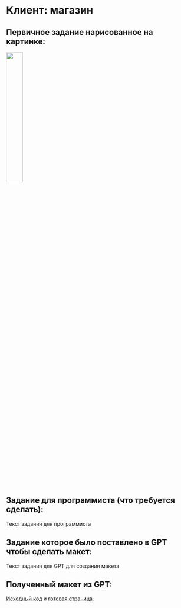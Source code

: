# Клиент: магазин

## Первичное задание нарисованное на картинке:
<p >
    <img src="/wiki/client-shop.jpg" width="30%">
</p>

## Задание для программиста (что требуется сделать):

Текст задания для программиста

## Задание которое было поставлено в GPT чтобы сделать макет:

Текст задания для GPT для создания макета

## Полученный макет из GPT:

[Исходный код](/public_html/client-shop.html) и <a href="https://htmlpreview.github.io?https://github.com/matveynator/restar/blob/main/public_html/client-shop.html">готовая страница</a>.
